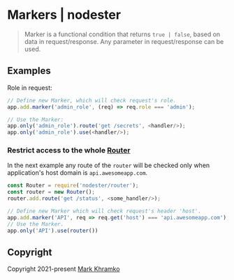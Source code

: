 # Markers | nodester

> Marker is a functional condition that returns `true | false`, based on data in request/response. Any parameter in request/response can be used.

## Examples

Role in request:

```js
// Define new Marker, which will check request's role.
app.add.marker('admin_role', (req) => req.role === 'admin');

// Use the Marker:
app.only('admin_role').route('get /secrets', <handler/>);
app.only('admin_role').use(<handler/>);
```

### Restrict access to the whole [Router](Routing.md)

In the next example any route of the `router` will be checked only when application's host domain is `api.awesomeapp.com`.

```js
const Router = require('nodester/router');
const router = new Router();
router.add.route('get /status', <some_handler/>);

// Define new Marker which will check request's header 'host'.
app.add.marker('API', req => req.get('host') === 'api.awesomeapp.com');
// Use the Marker.
app.only('API').use(router())
```

## Copyright
Copyright 2021-present [Mark Khramko](https://github.com/MarkKhramko)
